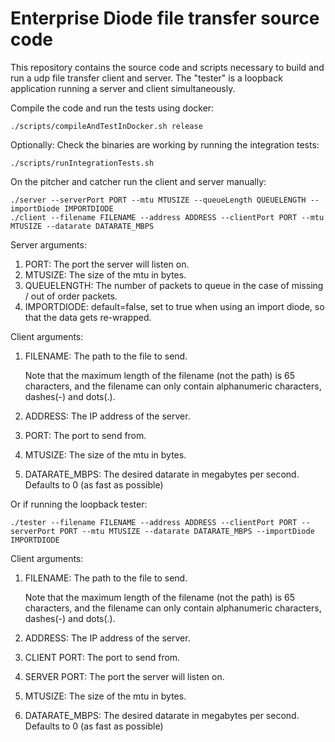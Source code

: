 # Enterprise Diode file transfer source code

This repository contains the source code and scripts necessary to build and run a udp file transfer client and server.
The "tester" is a loopback application running a server and client simultaneously.

Compile the code and run the tests using docker:

    ./scripts/compileAndTestInDocker.sh release

Optionally: Check the binaries are working by running the integration tests:

    ./scripts/runIntegrationTests.sh

On the pitcher and catcher run the client and server manually:

    ./server --serverPort PORT --mtu MTUSIZE --queueLength QUEUELENGTH --importDiode IMPORTDIODE
    ./client --filename FILENAME --address ADDRESS --clientPort PORT --mtu MTUSIZE --datarate DATARATE_MBPS

Server arguments:
1. PORT: The port the server will listen on.
2. MTUSIZE: The size of the mtu in bytes.
3. QUEUELENGTH: The number of packets to queue in the case of missing / out of order packets.
3. IMPORTDIODE: default=false, set to true when using an import diode, so that the data gets re-wrapped.

Client arguments:
1. FILENAME: The path to the file to send.
   
   Note that the maximum length of the filename (not the path) is 65 characters, and the filename can only contain alphanumeric characters, dashes(-) and dots(.).
2. ADDRESS: The IP address of the server.
3. PORT: The port to send from.
4. MTUSIZE: The size of the mtu in bytes.
5. DATARATE_MBPS: The desired datarate in megabytes per second. Defaults to 0 (as fast as possible)

Or if running the loopback tester:

    ./tester --filename FILENAME --address ADDRESS --clientPort PORT --serverPort PORT --mtu MTUSIZE --datarate DATARATE_MBPS --importDiode IMPORTDIODE

Client arguments:
1. FILENAME: The path to the file to send.

   Note that the maximum length of the filename (not the path) is 65 characters, and the filename can only contain alphanumeric characters, dashes(-) and dots(.).
2. ADDRESS: The IP address of the server.
3. CLIENT PORT: The port to send from.
4. SERVER PORT: The port the server will listen on.
5. MTUSIZE: The size of the mtu in bytes.
6. DATARATE_MBPS: The desired datarate in megabytes per second. Defaults to 0 (as fast as possible)
